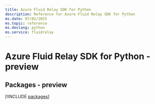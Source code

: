 ```yaml
---
title: Azure Fluid Relay SDK for Python
description: Reference for Azure Fluid Relay SDK for Python
ms.date: 07/01/2025
ms.topic: reference
ms.devlang: python
ms.service: fluidrelay
---
```

# Azure Fluid Relay SDK for Python - preview
## Packages - preview
[!INCLUDE [packages](fluid-relay-index.md)]